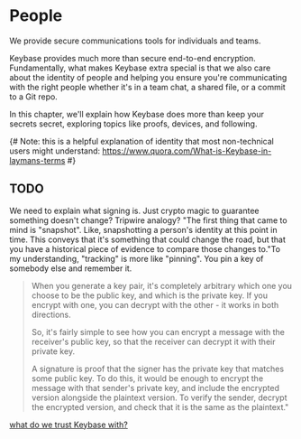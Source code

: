 # People

We provide secure communications tools for individuals and teams.

Keybase provides much more than secure end-to-end encryption. Fundamentally, what makes Keybase extra special is that we also care about the identity of people and helping you ensure you're communicating with the right people whether it's in a team chat, a shared file, or a commit to a Git repo.

In this chapter, we'll explain how Keybase does more than keep your secrets secret, exploring topics like proofs, devices, and following.

{# Note: this is a helpful explanation of identity that most non-technical users might understand: https://www.quora.com/What-is-Keybase-in-laymans-terms #}

## TODO

We need to explain what signing is. Just crypto magic to guarantee something doesn't change? Tripwire analogy? "The first thing that came to mind is "snapshot". Like, snapshotting a person's identity at this point in time. This conveys that it's something that could change the road, but that you have a historical piece of evidence to compare those changes to."To my understanding, "tracking" is more like "pinning". You pin a key of somebody else and remember it.

> When you generate a key pair, it's completely arbitrary which one you choose to be the public key, and which is the private key. If you encrypt with one, you can decrypt with the other - it works in both directions.
>
> So, it's fairly simple to see how you can encrypt a message with the receiver's public key, so that the receiver can decrypt it with their private key.
>
> A signature is proof that the signer has the private key that matches some public key. To do this, it would be enough to encrypt the message with that sender's private key, and include the encrypted version alongside the plaintext version. To verify the sender, decrypt the encrypted version, and check that it is the same as the plaintext."

[what do we trust Keybase with?](https://github.com/keybase/keybase-issues/issues/78)
